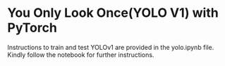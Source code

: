 # You Only Look Once(YOLO V1) with PyTorch

Instructions to train and test YOLOv1 are provided in the yolo.ipynb file. Kindly follow the notebook for further instructions.
